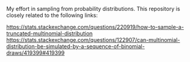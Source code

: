 My effort in sampling from probability distributions. This repository is closely related to the following links:

https://stats.stackexchange.com/questions/220919/how-to-sample-a-truncated-multinomial-distribution
https://stats.stackexchange.com/questions/122907/can-multinomial-distribution-be-simulated-by-a-sequence-of-binomial-draws/419399#419399
